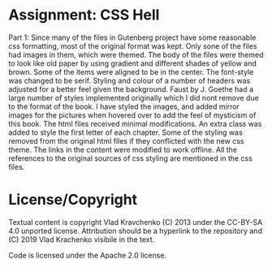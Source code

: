 Assignment: CSS Hell
====================
Part 1:
Since many of the files in Gutenberg project have some reasonable css formatting, most of the original format was kept. Only sone of the files had images in them, which were themed. 
The body of the files were themed to look like old paper by using gradient and different shades of yellow and brown.
Some of the items were aligned to be in the center.
The font-style was changed to be serif.
Styling and colour of a number of headers was adjusted for a better feel given the background.
Faust by J. Goethe had a large number of styles implemented originally which I did nont remove due to the format of the book. I have styled the images, and added mirror images for the pictures when hovered over to add the feel of mysticism of this book.
The html files received minimal modifications. An extra class was added to style the first letter of each chapter.
Some of the styling was removed from the original html files if they conflicted with the new css theme.
The links in the content were modified to work offline.
All the references to the  original sources of css styling are mentioned in the css files.


License/Copyright
=================

Textual content is copyright Vlad Kravchenko (C) 2013 under the CC-BY-SA
4.0 unported license. Attribution should be a hyperlink to the
repository and (C) 2019 Vlad Krachenko visibile in the text.

Code is licensed under the Apache 2.0 license.


